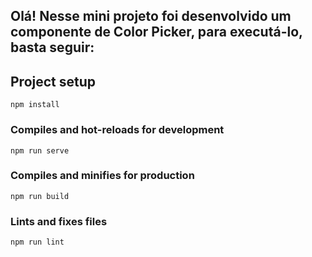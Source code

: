 ## Olá! Nesse mini projeto foi desenvolvido um componente de Color Picker, para executá-lo, basta seguir:

## Project setup

```
npm install
```

### Compiles and hot-reloads for development

```
npm run serve
```

### Compiles and minifies for production

```
npm run build
```

### Lints and fixes files

```
npm run lint
```
